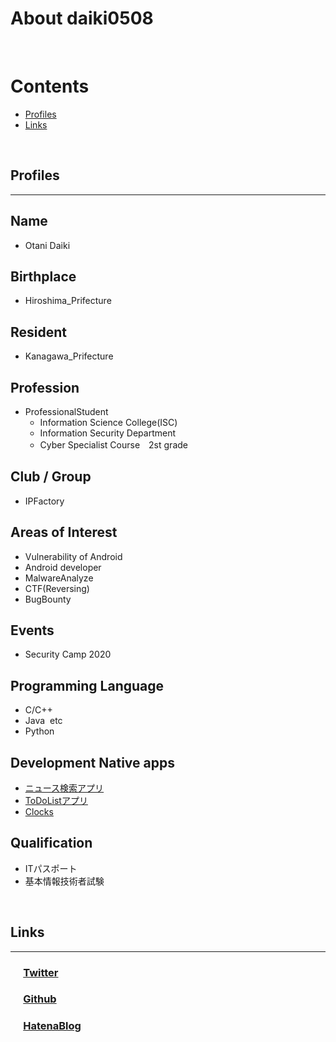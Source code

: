 # About daiki0508
<br>

# Contents
- [Profiles](#profiles)
- [Links](#links)
<br>

## Profiles
___

## Name
- Otani Daiki

## Birthplace
- Hiroshima_Prifecture

## Resident
- Kanagawa_Prifecture

## Profession
- ProfessionalStudent
    - Information Science College(ISC)
    - Information Security Department
    - Cyber Specialist Course　2st grade

## Club / Group
- IPFactory

## Areas of Interest
- Vulnerability of Android
- Android developer
- MalwareAnalyze
- CTF(Reversing)
- BugBounty

## Events
- Security Camp 2020

## Programming Language
- C/C++
- Java&nbsp;  etc
- Python

## Development Native apps
- [ニュース検索アプリ](https://play.google.com/store/apps/details?id=com.websarva.wings.android.newsapp)
- [ToDoListアプリ](https://play.google.com/store/apps/details?id=com.websarva.wings.android.todoapps)
- [Clocks](https://play.google.com/store/apps/details?id=com.websarva.wings.android.clocks)

## Qualification
- ITパスポート
- 基本情報技術者試験
<br>

## Links
___

### &emsp;&nbsp;[Twitter](https://twitter.com/otani_daiki)
### &emsp;&nbsp;[Github](https://github.com/daiki0508)
### &emsp;&nbsp;[HatenaBlog](https://daiki0508.hatenablog.com/)
